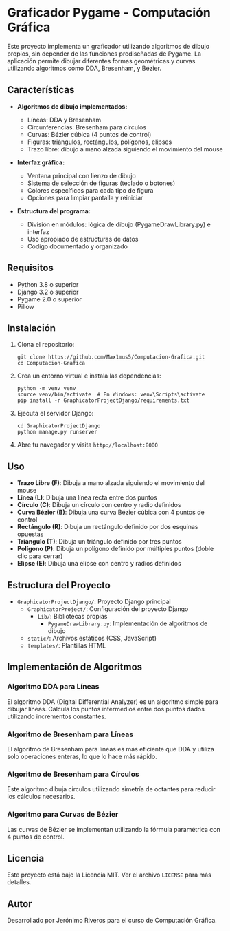 # Graficador Pygame - Computación Gráfica

Este proyecto implementa un graficador utilizando algoritmos de dibujo propios, sin depender de las funciones prediseñadas de Pygame. La aplicación permite dibujar diferentes formas geométricas y curvas utilizando algoritmos como DDA, Bresenham, y Bézier.

## Características

- **Algoritmos de dibujo implementados:**
  - Líneas: DDA y Bresenham
  - Circunferencias: Bresenham para círculos
  - Curvas: Bézier cúbica (4 puntos de control)
  - Figuras: triángulos, rectángulos, polígonos, elipses
  - Trazo libre: dibujo a mano alzada siguiendo el movimiento del mouse

- **Interfaz gráfica:**
  - Ventana principal con lienzo de dibujo
  - Sistema de selección de figuras (teclado o botones)
  - Colores específicos para cada tipo de figura
  - Opciones para limpiar pantalla y reiniciar

- **Estructura del programa:**
  - División en módulos: lógica de dibujo (PygameDrawLibrary.py) e interfaz
  - Uso apropiado de estructuras de datos
  - Código documentado y organizado

## Requisitos

- Python 3.8 o superior
- Django 3.2 o superior
- Pygame 2.0 o superior
- Pillow

## Instalación

1. Clona el repositorio:
   ```
   git clone https://github.com/Max1mus5/Computacion-Grafica.git
   cd Computacion-Grafica
   ```

2. Crea un entorno virtual e instala las dependencias:
   ```
   python -m venv venv
   source venv/bin/activate  # En Windows: venv\Scripts\activate
   pip install -r GraphicatorProjectDjango/requirements.txt
   ```

3. Ejecuta el servidor Django:
   ```
   cd GraphicatorProjectDjango
   python manage.py runserver
   ```

4. Abre tu navegador y visita `http://localhost:8000`

## Uso

- **Trazo Libre (F)**: Dibuja a mano alzada siguiendo el movimiento del mouse
- **Línea (L)**: Dibuja una línea recta entre dos puntos
- **Círculo (C)**: Dibuja un círculo con centro y radio definidos
- **Curva Bézier (B)**: Dibuja una curva Bézier cúbica con 4 puntos de control
- **Rectángulo (R)**: Dibuja un rectángulo definido por dos esquinas opuestas
- **Triángulo (T)**: Dibuja un triángulo definido por tres puntos
- **Polígono (P)**: Dibuja un polígono definido por múltiples puntos (doble clic para cerrar)
- **Elipse (E)**: Dibuja una elipse con centro y radios definidos

## Estructura del Proyecto

- `GraphicatorProjectDjango/`: Proyecto Django principal
  - `GraphicatorProject/`: Configuración del proyecto Django
    - `Lib/`: Bibliotecas propias
      - `PygameDrawLibrary.py`: Implementación de algoritmos de dibujo
  - `static/`: Archivos estáticos (CSS, JavaScript)
  - `templates/`: Plantillas HTML

## Implementación de Algoritmos

### Algoritmo DDA para Líneas

El algoritmo DDA (Digital Differential Analyzer) es un algoritmo simple para dibujar líneas. Calcula los puntos intermedios entre dos puntos dados utilizando incrementos constantes.

### Algoritmo de Bresenham para Líneas

El algoritmo de Bresenham para líneas es más eficiente que DDA y utiliza solo operaciones enteras, lo que lo hace más rápido.

### Algoritmo de Bresenham para Círculos

Este algoritmo dibuja círculos utilizando simetría de octantes para reducir los cálculos necesarios.

### Algoritmo para Curvas de Bézier

Las curvas de Bézier se implementan utilizando la fórmula paramétrica con 4 puntos de control.

## Licencia

Este proyecto está bajo la Licencia MIT. Ver el archivo `LICENSE` para más detalles.

## Autor

Desarrollado por Jerónimo Riveros para el curso de Computación Gráfica.